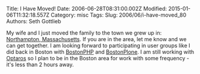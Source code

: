 Title: I Have Moved!
Date: 2006-06-28T08:31:00.002Z
Modified: 2015-01-06T11:32:18.557Z
Category: misc
Tags: 
Slug: 2006/06/i-have-moved_80
Authors: Seth Gottlieb

My wife and I just moved the family to the town we grew up in: [Northampton, Massachusetts](http://maps.google.com/maps?f=q&amp;hl=en&amp;q=northampton,+ma&amp;ie=UTF8&amp;om=1&amp;ll=42.326062,-72.641602&amp;spn=3.342206,9.299927).   If you are in the area, let me know and we can get together.  I am looking forward to participating in user groups like I did back in Boston with [BostonPHP](http://www.bostonphp.org/) and [BostonPlone](http://plone.meetup.com/1/).  I am still working with [Optaros](http://www.optaros.com) so I plan to be in the Boston area for work with some frequency - it's less than 2 hours away.
